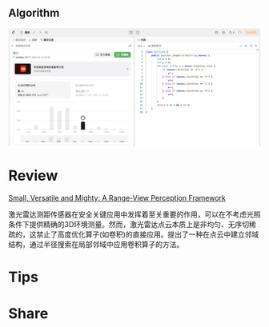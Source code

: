 ## Algorithm

![ianxiao-2024-03-10-lc.png](../../images/temp/ianxiao-2024-03-10-lc.png)

# Review

[Small, Versatile and Mighty: A Range-View Perception Framework](https://arxiv.org/html/2403.00325v1)

激光雷达测距传感器在安全关键应用中发挥着至关重要的作用，可以在不考虑光照条件下提供精确的3D环境测量。然而，激光雷达点云本质上是非均匀、无序切稀疏的，这禁止了高度优化算子(如卷积)的直接应用。提出了一种在点云中建立邻域结构，通过半径搜索在局部邻域中应用卷积算子的方法。

# Tips


# Share
